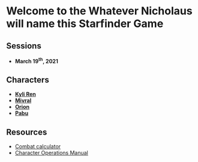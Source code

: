 # Welcome to the Whatever Nicholaus will name this Starfinder Game

## Sessions
* **March 19<sup>th</sup>, 2021**

## Characters
* **[Kyli Ren](characters/kyli_ren.pdf)**
* **[Mivral](characters/Mivyral.pdf)**
* **[Orion](characters/Orion.pdf)**
* **[Pabu](characters/Pabu.pdf)**

## Resources
* [Combat calculator](combat_calculator.ipynb)
* [Character Operations Manual](rules/StarfinderCharacterOperationsManual.pdf)